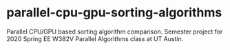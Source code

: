 # parallel-cpu-gpu-sorting-algorithms
Parallel CPU/GPU based sorting algorithm comparison. Semester project for 2020 Spring EE W382V Parallel Algorithms class at UT Austin.
